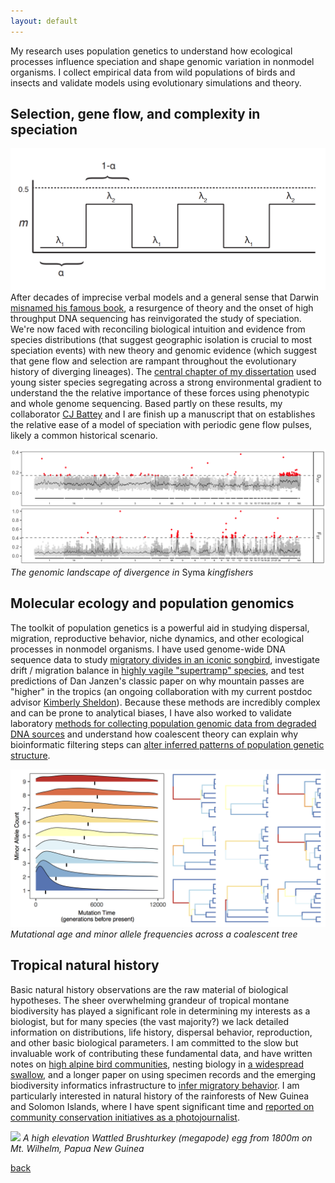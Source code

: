 ```yaml
---
layout: default
---
```


My research uses population genetics to understand how ecological processes influence speciation and shape genomic variation
in nonmodel organisms. I collect empirical data from wild populations of birds and insects and validate models using evolutionary simulations and theory.

## Selection, gene flow, and complexity in speciation

![](/images/speciation_model.png)
After decades of imprecise verbal models and a general sense that Darwin [misnamed his famous book](https://doi.org/10.1098/rstb.2008.0081),
a resurgence of theory and the onset of high throughput DNA sequencing has reinvigorated the study of speciation. We're now faced with reconciling
biological intuition and evidence from species distributions (that suggest geographic isolation is crucial to most speciation events) with new theory
and genomic evidence (which suggest that gene flow and selection are rampant throughout the evolutionary history of diverging lineages). The [central chapter of my dissertation](https://doi.org/10.1101/589044) used young sister species segregating across a strong environmental gradient to understand the the relative importance of these forces using phenotypic and whole genome sequencing. Based partly on these results, my collaborator [CJ Battey](http://cjbattey.com/) and I are finish up a manuscript that on establishes the relative
ease of a model of speciation with periodic gene flow pulses, likely a common historical scenario.

![](/images/manhattan_web.png)
*The genomic landscape of divergence in* Syma *kingfishers*

## Molecular ecology and population genomics

The toolkit of population genetics is a powerful aid in studying dispersal, migration, reproductive behavior, niche dynamics, and other ecological processes in nonmodel organisms.
I have used genome-wide DNA sequence data to study [migratory divides in an iconic songbird](10.1086/695439), investigate drift / migration balance in [highly vagile "supertramp" species](https://doi.org/10.1016/j.ympev.2015.08.018),
and test predictions of Dan Janzen's classic paper on why mountain passes are "higher" in the tropics (an ongoing collaboration with my current postdoc advisor [Kimberly Sheldon](http://www.biogeographyresearch.org/)).
Because these methods are incredibly complex and can be prone to analytical biases, I have also worked to validate laboratory [methods for collecting population genomic data from degraded DNA sources](https://doi.org/10.1002/ece3.3065)
and understand how coalescent theory can explain why bioinformatic filtering steps can [alter inferred patterns of population genetic structure](https://doi.org/10.1111/1755-0998.12995).

![](/images/sfs_ridge.png)
*Mutational age and minor allele frequencies across a coalescent tree*

## Tropical natural history

Basic natural history observations are the raw material of biological hypotheses. The sheer overwhelming grandeur of tropical montane biodiversity has played
a significant role in determining my interests as a biologist, but for many species (the vast majority?) we lack detailed information on distributions, life history,
dispersal behavior, reproduction, and other basic biological parameters. I am committed to the slow but invaluable work of contributing these fundamental data, and
have written notes on [high alpine bird communities](https://www.researchgate.net/publication/309534829_Notes_on_birds_and_logistics_from_the_south_side_of_Mount_Giluwe_SHP), nesting biology in [a widespread swallow](http://journals.sfu.ca/ornneo/index.php/ornneo/article/view/402), and a
longer paper on using specimen records and the emerging biodiversity informatics
infrastructure to [infer migratory behavior](https://doi.org/10.7717/peerj.1871). I am particularly interested in natural history of the rainforests of New Guinea and Solomon Islands, where I have spent significant time and
[reported on community conservation initiatives as a photojournalist](https://www.biographic.com/posts/sto/where-the-rainforest-meets-the-road).

![](/images/brushturkey.jpg)
*A high elevation Wattled Brushturkey (megapode) egg from 1800m on Mt. Wilhelm, Papua New Guinea*

[back](./)
